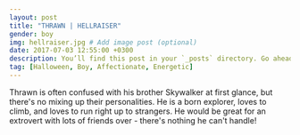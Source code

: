 ```yaml
---
layout: post
title: "THRAWN | HELLRAISER"
gender: boy
img: hellraiser.jpg # Add image post (optional)
date: 2017-07-03 12:55:00 +0300
description: You’ll find this post in your `_posts` directory. Go ahead and edit it and re-build the site to see your changes. # Add post description (optional)
tag: [Halloween, Boy, Affectionate, Energetic]
---
```


Thrawn is often confused with his brother Skywalker at first glance, but there's no mixing up their personalities. He is a born explorer, loves to climb, and loves to run right up to strangers. He would be great for an extrovert with lots of friends over - there's nothing he can't handle!